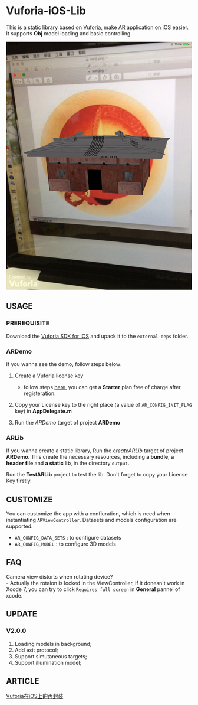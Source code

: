 # Vuforia-iOS-Lib

This is a static library based on [Vuforia](https://developer.vuforia.com/), make AR application on iOS easier. It supports **Obj** model loading and basic controlling.

![demo](image/demo.jpg)

## USAGE

### PREREQUISITE
Download the [Vuforia SDK for iOS](https://developer.vuforia.com/downloads/sdk) and upack it to the `external-deps` folder. 
### ARDemo
If you wanna see the demo, follow steps below:  

1. Create a Vuforia license key
	- follow steps [here](https://developer.vuforia.com/library/articles/Solution/How-To-Create-an-App-License), you can get a **Starter** plan free of charge after registeration.
	
2. Copy your License key to the right place (a value of `AR_CONFIG_INIT_FLAG` key) in **AppDelegate.m**
3. Run the *ARDemo* target of project **ARDemo**

### ARLib
If you wanna create a static library, Run the *createARLib* target of project **ARDemo**. This create the necessary resources, including **a bundle**, **a header file** and **a static lib**, in the directory `output`.

Run the **TestARLib** project to test the lib.   Don't forget to copy your License Key firstly.

## CUSTOMIZE
You can customize the app with a confiuration, which is need when instantiating `ARViewController`. Datasets and models configuration are supported.

- `AR_CONFIG_DATA_SETS` : to configure datasets
- `AR_CONFIG_MODEL` : to configure 3D models

## FAQ
Camera view distorts when rotating device?  
	- Actually the rotaion is locked in the ViewController, if it donesn't work in Xcode 7, you can try to click `Requires full screen` in **General** pannel of xcode.

## UPDATE
### V2.0.0
1. Loading models in background;
2. Add exit protocol;
3. Support simutaneous targets;
4. Support illumination model; 

## ARTICLE
[Vuforia在iOS上的再封装](http://my.oschina.net/chicboi/blog/712515)